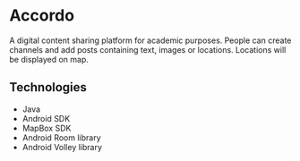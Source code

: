 # Accordo

A digital content sharing platform for academic purposes. 
People can create channels and add posts containing text, images or locations. Locations will be displayed on map.

## Technologies
  - Java
  - Android SDK
  - MapBox SDK
  - Android Room library
  - Android Volley library
  
